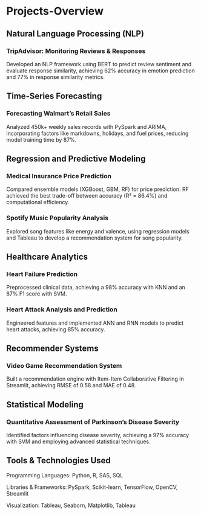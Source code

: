 # Projects-Overview
## Natural Language Processing (NLP)
### TripAdvisor: Monitoring Reviews & Responses
Developed an NLP framework using BERT to predict review sentiment and evaluate response similarity, achieving 62% accuracy in emotion prediction and 77% in response similarity metrics.

## Time-Series Forecasting
### Forecasting Walmart’s Retail Sales
Analyzed 450k+ weekly sales records with PySpark and ARIMA, incorporating factors like markdowns, holidays, and fuel prices, reducing model training time by 87%.

## Regression and Predictive Modeling
### Medical Insurance Price Prediction
Compared ensemble models (XGBoost, GBM, RF) for price prediction. RF achieved the best trade-off between accuracy (R² = 86.4%) and computational efficiency.
### Spotify Music Popularity Analysis
Explored song features like energy and valence, using regression models and Tableau to develop a recommendation system for song popularity.

## Healthcare Analytics
### Heart Failure Prediction
Preprocessed clinical data, achieving a 98% accuracy with KNN and an 87% F1 score with SVM.
### Heart Attack Analysis and Prediction
Engineered features and implemented ANN and RNN models to predict heart attacks, achieving 85% accuracy.

## Recommender Systems
### Video Game Recommendation System
Built a recommendation engine with Item-Item Collaborative Filtering in Streamlit, achieving RMSE of 0.58 and MAE of 0.48.

## Statistical Modeling
### Quantitative Assessment of Parkinson’s Disease Severity
Identified factors influencing disease severity, achieving a 97% accuracy with SVM and employing advanced statistical techniques.

## Tools & Technologies Used
Programming Languages: Python, R, SAS, SQL

Libraries & Frameworks: PySpark, Scikit-learn, TensorFlow, OpenCV, Streamlit

Visualization: Tableau, Seaborn, Matplotlib, Tableau
